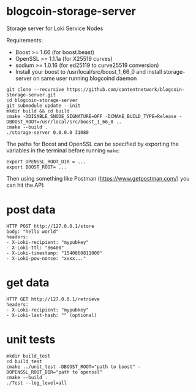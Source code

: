# blogcoin-storage-server
Storage server for Loki Service Nodes

Requirements:
* Boost >= 1.66 (for boost.beast)
* OpenSSL >= 1.1.1a (for X25519 curves)
* sodium >= 1.0.16 (for ed25119 to curve25519 conversion)
* Install your boost to /usr/local/src/boost_1_66_0 and install storage-server on same user running blogcoind daemon
```
git clone --recursive https://github.com/contentnetwork/blogcoin-storage-server.git
cd blogcoin-storage-server
git submodule update --init
mkdir build && cd build
cmake -DDISABLE_SNODE_SIGNATURE=OFF -DCMAKE_BUILD_TYPE=Release -DBOOST_ROOT=/usr/local/src/boost_1_66_0 ..
cmake --build .
./storage-server 0.0.0.0 31080
```

The paths for Boost and OpenSSL can be specified by exporting the variables in the terminal before running `make`:
```
export OPENSSL_ROOT_DIR = ...
export BOOST_ROOT= ...
```

Then using something like Postman (https://www.getpostman.com/) you can hit the API:

# post data
```
HTTP POST http://127.0.0.1/store
body: "hello world"
headers:
- X-Loki-recipient: "mypubkey"
- X-Loki-ttl: "86400"
- X-Loki-timestamp: "1540860811000"
- X-Loki-pow-nonce: "xxxx..."
```
# get data
```
HTTP GET http://127.0.0.1/retrieve
headers:
- X-Loki-recipient: "mypubkey"
- X-Loki-last-hash: "" (optional)
```

# unit tests
```
mkdir build_test
cd build_test
cmake ../unit_test -DBOOST_ROOT="path to boost" -DOPENSSL_ROOT_DIR="path to openssl"
cmake --build .
./Test --log_level=all
```
